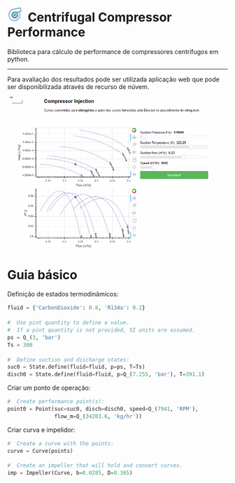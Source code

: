 # <img src="docs/ccp.PNG" alt="drawing" width="40"/> Centrifugal Compressor Performance

Biblioteca para cálculo de performance de compressores centrífugos em python.

---

Para avaliação dos resultados pode ser utilizada aplicação web que pode
ser disponibilizada através de recurso de núvem.

![Alt Text](docs/ccp.fig.gif)

# Guia básico

Definição de estados termodinâmicos:

```python
fluid = {'CarbonDioxide': 0.8, 'R134a': 0.2}

#  Use pint quantity to define a value.
#  If a pint quantity is not provided, SI units are assumed.
ps = Q_(3, 'bar')
Ts = 300

#  Define suction and discharge states:
suc0 = State.define(fluid=fluid, p=ps, T=Ts)
disch0 = State.define(fluid=fluid, p=Q_(7.255, 'bar'), T=391.1)
```

Criar um ponto de operação:

```python
#  Create performance point(s):
point0 = Point(suc=suc0, disch=disch0, speed=Q_(7941, 'RPM'),
               flow_m=Q_(34203.6, 'kg/hr'))
```

Criar curva e impelidor:

```python
#  Create a curve with the points:
curve = Curve(points)

#  Create an impeller that will hold and convert curves.
imp = Impeller(Curve, b=0.0285, D=0.365)
```